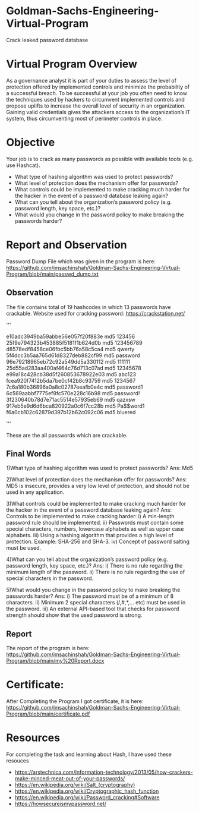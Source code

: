 # Goldman-Sachs-Engineering-Virtual-Program

Crack leaked password database

# Virtual Program Overview

As a governance analyst it is part of your duties to assess the level of protection offered by implemented controls and minimize the probability of a successful breach. To be successful at your job you often need to know the techniques used by hackers to circumvent implemented controls and propose uplifts to increase the overall level of security in an organization. Gaining valid credentials gives the attackers access to the organization’s IT system, thus circumventing most of perimeter controls in place.

# Objective 

Your job is to crack as many passwords as possible with available tools (e.g. use Hashcat). 

- What type of hashing algorithm was used to protect passwords?
- What level of protection does the mechanism offer for passwords?
- What controls could be implemented to make cracking much harder for the hacker in the event of a password database leaking again?
- What can you tell about the organization’s password policy (e.g. password length, key space, etc.)?
- What would you change in the password policy to make breaking the passwords harder? 

# Report and Observation

Password Dump File which was given in the program is here: https://github.com/imsachinshah/Goldman-Sachs-Engineering-Virtual-Program/blob/main/passwd_dump.txt

## Observation

The file contains total of 19 hashcodes in which 13 passwords have crackable. 
Website used for cracking password: https://crackstation.net/

'''

e10adc3949ba59abbe56e057f20f883e	md5	123456
25f9e794323b453885f5181f1b624d0b	md5	123456789
d8578edf8458ce06fbc5bb76a58c5ca4	md5	qwerty
5f4dcc3b5aa765d61d8327deb882cf99	md5	password
96e79218965eb72c92a549dd5a330112	md5	111111
25d55ad283aa400af464c76d713c07ad	md5	12345678
e99a18c428cb38d5f260853678922e03	md5	abc123
fcea920f7412b5da7be0cf42b8c93759	md5	1234567
7c6a180b36896a0a8c02787eeafb0e4c	md5	password1
6c569aabbf7775ef8fc570e228c16b98	md5	password!
3f230640b78d7e71ac5514e57935eb69	md5	qazxsw
917eb5e9d6d6bca820922a0c6f7cc28b	md5	Pa$$word1
f6a0cb102c62879d397b12b62c092c06	md5	bluered

'''

These are the all passwords which are crackable.

## Final Words

1)What type of hashing algorithm was used to protect passwords?
Ans: Md5

2)What level of protection does the mechanism offer for passwords?
Ans:  MD5 is insecure, provides a very low level of protection, and should not be used in any application.

3)What controls could be implemented to make cracking much harder for the hacker in the event of a password database leaking again?
Ans: Controls to be implemented to make cracking harder:
i) A min-length password rule should be implemented.
ii) Passwords must contain some special characters, numbers, lowercase alphabets as well as upper case alphabets. 
iii) Using a hashing algorithm that provides a high level of protection. Example: SHA-256 and SHA-3.
iv) Concept of password salting must be used.

4)What can you tell about the organization’s password policy (e.g. password length, key space, etc.)?
Ans: i) There is no rule regarding the minimum length of the password.
          ii) There is no rule regarding the use of special characters in the password.
 
5)What would you change in the password policy to make breaking the passwords harder?
Ans: i) The password must be of a minimum of 8 characters.
ii) Minimum 2 special characters (/,#,*,... etc)  must be used in the password.
iii) An external API-based tool that checks for password strength should show that the used password is strong.

## Report 

The report of the program is here: https://github.com/imsachinshah/Goldman-Sachs-Engineering-Virtual-Program/blob/main/my%20Report.docx

# Certificate:

After Completing the Program I got certificate, it is here: https://github.com/imsachinshah/Goldman-Sachs-Engineering-Virtual-Program/blob/main/certificate.pdf

# Resources

For completing the task and learning about Hash, I have used these resouces

- https://arstechnica.com/information-technology/2013/05/how-crackers-make-minced-meat-out-of-your-passwords/
- https://en.wikipedia.org/wiki/Salt_(cryptography)
- https://en.wikipedia.org/wiki/Cryptographic_hash_function
- https://en.wikipedia.org/wiki/Password_cracking#Software
- https://howsecureismypassword.net/
